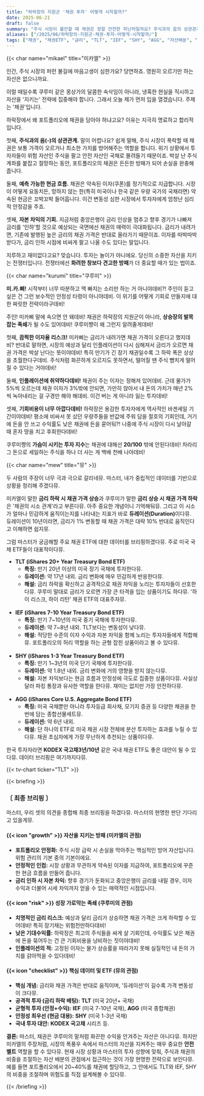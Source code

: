 ```yaml
---
title: "하락장의 지원군 '채권 투자' 어떻게 시작할까?"
date: 2025-06-21
draft: false
summary: "주식 시장이 불안할 때 채권은 정말 안전한 피난처일까요? 주식과의 음의 상관관계, 예측 가능한 현금흐름이라는 장점부터 금리 리스크와 기회비용이라는 단점까지. TLT, IEF, AGG 등 주요 채권 ETF를 통해 채권 투자의 모든 것을 세 명의 소녀가 명쾌하게 분석합니다."
aliases: ["/2025/06/하락장의-지원군-채권-투자-어떻게-시작할까/"]
tags: ["채권", "채권ETF", "금리", "TLT", "IEF", "SHY", "AGG", "자산배분", "미국주식"]
---
```


{{< char name="mikael" title="미카엘" >}}
<p>인간, 주식 시장의 퍼런 불길에 마음고생이 심한가요? 당연하죠. 영원히 오르기만 하는 자산은 없으니까요.</p>
<p>이럴 때일수록 쿠루미 같은 몽상가의 달콤한 속삭임이 아니라, 냉혹한 현실을 직시하고 자산을 '지키는' 전략에 집중해야 합니다. 그래서 오늘 제가 먼저 입을 열겠습니다. 주제는 '채권'입니다.</p>
<p>하락장에서 왜 포트폴리오에 채권을 담아야 하냐고요? 이유는 지극히 명료하고 합리적입니다.</p>
<p>첫째, <strong>주식과의 음(-)의 상관관계.</strong> 말이 어렵나요? 쉽게 말해, 주식 시장이 폭락할 때 채권은 보통 가격이 오르거나 최소한 가치를 방어해주는 역할을 합니다. 위기 상황에서 투자자들이 위험 자산인 주식을 팔고 안전 자산인 국채로 몰려들기 때문이죠. 박살 난 주식 계좌를 붙잡고 절망하는 동안, 포트폴리오의 채권은 든든한 방패가 되어 손실을 완충해 줍니다.</p>
<p>둘째, <strong>예측 가능한 현금 흐름.</strong> 채권은 약속된 이자(쿠폰)를 정기적으로 지급합니다. 시장이 어떻게 요동치든, 망하지 않는 한(특히 미국이나 한국 같은 우량 국가의 국채라면) 약속된 현금은 꼬박꼬박 들어옵니다. 이건 변동성 심한 시장에서 투자자에게 엄청난 심리적 안정감을 주죠.</p>
<p>셋째, <strong>자본 차익의 기회.</strong> 지금처럼 중앙은행이 금리 인상을 멈추고 향후 경기가 나빠져 금리를 '인하'할 것으로 예상되는 국면에선 채권의 매력이 극대화됩니다. 금리가 내려가면, 기존에 발행된 높은 금리의 채권 가격은 반대로 올라가기 때문이죠. 이자를 따박따박 받다가, 금리 인하 시점에 비싸게 팔고 나올 수도 있다는 말입니다.</p>
<p>지루하고 재미없다고요? 맞습니다. 투자는 놀이가 아니에요. 당신의 소중한 자산을 지키는 전쟁터입니다. 전쟁터에선 <strong>화려한 창보다 견고한 방패</strong>가 더 중요할 때가 있는 법이죠.</p>

{{< char name="kurumi" title="쿠루미" >}}
<p><strong>미.카.삐!</strong> 시작부터 너무 따분하고 맥 빠지는 소리만 하는 거 아니야데비?! 주인이 듣고 싶은 건 그런 보수적인 안정성 타령이 아니야데비. 이 위기를 어떻게 기회로 만들지에 대한 짜릿한 전략이라구데비!</p>
<p>주인! 미카삐 말에 속으면 안 돼데비! 채권은 하락장의 지원군이 아니라, <strong>상승장의 발목 잡는 족쇄</strong>가 될 수도 있어데비! 쿠루미쨩이 왜 그런지 알려줄게데비!</p>
<p>첫째, <strong>끔찍한 이자율 리스크!</strong> 미카삐는 금리가 내려가면 채권 가격이 오른다고 했지데비? 반대로 말하면, 시장의 예상과 달리 인플레이션이 다시 심해져서 금리가 오르면 채권 가격은 박살 난다는 뜻이야데비! 특히 만기가 긴 장기 채권일수록 그 하락 폭은 상상을 초월한다구데비. 주식처럼 화끈하게 오르지도 못하면서, 떨어질 땐 주식 뺨치게 떨어질 수 있다는 거야데비!</p>
<p>둘째, <strong>인플레이션에 취약하다데비!</strong> 채권이 주는 이자는 정해져 있어데비. 근데 물가가 5%씩 오르는데 채권 이자가 3%밖에 안되면, 가만히 앉아서 내 돈의 가치가 매년 2%씩 녹아내리는 걸 구경만 해야 해데비. 이건 버는 게 아니라 잃는 투자데비!</p>
<p>셋째, <strong>기회비용이 너무 아깝다데비!</strong> 하락장은 용감한 투자자에게 역사적인 바겐세일 기간이야데비! 평소에 비싸서 못 샀던 우량주들을 반값에 주워 담을 절호의 기회인데, 거기에 돈을 안 쓰고 수익률도 낮은 채권에 돈을 묻어둬?! 나중에 주식 시장이 다시 날아갈 때 혼자 땅을 치고 후회한다데비!</p>
<p>쿠루미쨩의 <strong>가슴이 시키는 투자 지수</strong>는 채권에 대해선 <strong>20/100</strong> 밖에 안된다데비! 차라리 그 돈으로 세일하는 주식을 하나 더 사는 게 백배 천배 나아데비!</p>

{{< char name="mew" title="뮤" >}}
<p>두 사람의 주장이 너무 극과 극으로 갈리네뮤. 마스터, 내가 중립적인 데이터를 기반으로 상황을 정리해 주겠다뮤.</p>
<p>미카엘이 말한 <strong>금리 하락 시 채권 가격 상승</strong>과 쿠루미가 말한 <strong>금리 상승 시 채권 가격 하락</strong>은 '채권의 시소 관계'라고 부른다뮤. 아주 중요한 개념이니 기억해둬뮤. 그리고 이 시소가 얼마나 민감하게 움직이는지를 나타내는 지표가 바로 <strong>듀레이션(Duration)</strong>이다뮤. 듀레이션이 10년이라면, 금리가 1% 변동할 때 채권 가격은 대략 10% 반대로 움직인다고 이해하면 쉽지뮤.</p>
<p>그럼 마스터가 궁금해할 주요 채권 ETF에 대한 데이터를 브리핑하겠다뮤. 주로 미국 국채 ETF들이 대표적이다뮤.</p>
<ul>
    <li><strong>TLT (iShares 20+ Year Treasury Bond ETF)</strong>
        <ul>
            <li><strong>특징:</strong> 만기 20년 이상의 미국 장기 국채에 투자한다뮤.</li>
            <li><strong>듀레이션:</strong> 약 17년 내외. 금리 변화에 매우 민감하게 반응한다뮤.</li>
            <li><strong>해설:</strong> 금리 하락을 확신하고 공격적으로 채권 차익을 노리는 투자자들이 선호한다뮤. 쿠루미 말대로 금리가 오르면 가장 큰 타격을 입는 상품이기도 하다뮤. '하이 리스크, 하이 리턴' 채권 ETF의 대표주자뮤.</li>
        </ul>
    </li><br>
    <li><strong>IEF (iShares 7-10 Year Treasury Bond ETF)</strong>
        <ul>
            <li><strong>특징:</strong> 만기 7~10년의 미국 중기 국채에 투자한다뮤.</li>
            <li><strong>듀레이션:</strong> 약 7~8년 내외. TLT보다는 변동성이 낮다뮤.</li>
            <li><strong>해설:</strong> 적당한 수준의 이자 수익과 자본 차익을 함께 노리는 투자자들에게 적합해뮤. 포트폴리오의 허리 역할을 하는 균형 잡힌 상품이라고 볼 수 있다뮤.</li>
        </ul>
    </li><br>
    <li><strong>SHY (iShares 1-3 Year Treasury Bond ETF)</strong>
        <ul>
            <li><strong>특징:</strong> 만기 1~3년의 미국 단기 국채에 투자한다뮤.</li>
            <li><strong>듀레이션:</strong> 약 1.8년 내외. 금리 변화에 거의 영향을 받지 않는다뮤.</li>
            <li><strong>해설:</strong> 자본 차익보다는 현금 흐름과 안정성에 극도로 집중한 상품이다뮤. 사실상 달러 파킹 통장과 유사한 역할을 한다뮤. 재미는 없지만 가장 안전하다뮤.</li>
        </ul>
    </li><br>
    <li><strong>AGG (iShares Core U.S. Aggregate Bond ETF)</strong>
        <ul>
            <li><strong>특징:</strong> 미국 국채뿐만 아니라 투자등급 회사채, 모기지 증권 등 다양한 채권을 한 번에 담는 종합선물세트뮤.</li>
            <li><strong>듀레이션:</strong> 약 6년 내외.</li>
            <li><strong>해설:</strong> 단 하나의 ETF로 미국 채권 시장 전체에 분산 투자하는 효과를 누릴 수 있다뮤. 채권 초심자에게 가장 무난하게 추천되는 상품이다뮤.</li>
        </ul>
    </li>
</ul>
<p>한국 투자자라면 <strong>KODEX 국고채3년/10년</strong> 같은 국내 채권 ETF도 좋은 대안이 될 수 있다뮤. 데이터 브리핑은 여기까지다뮤.</p>
{{< tv-chart ticker="TLT" >}}

{{< briefing >}}
<h3><strong>〔 최종 브리핑 〕</strong></h3>
<p>마스터, 우리 셋의 의견을 종합해 최종 브리핑을 하겠다뮤. 마스터의 현명한 판단 기다리고 있을게뮤.</p>

<h4><span class="svg-icon">{{< icon "growth" >}}</span> 자산을 지키는 방패 (미카엘의 관점)</h4>
<ul>
    <li><strong>포트폴리오 안정화:</strong> 주식 시장 급락 시 손실을 막아주는 핵심적인 방어 자산입니다. 위험 관리의 기본 중의 기본이에요.</li>
    <li><strong>안정적인 인컴:</strong> 시장 상황과 무관하게 약속된 이자를 지급하여, 포트폴리오에 꾸준한 현금 흐름을 만들어 줍니다.</li>
    <li><strong>금리 인하 시 자본 차익:</strong> 향후 경기가 둔화되고 중앙은행이 금리를 내릴 경우, 이자 수익과 더불어 시세 차익까지 얻을 수 있는 매력적인 시점입니다.</li>
</ul>

<h4><span class="svg-icon">{{< icon "risk" >}}</span> 성장 가로막는 족쇄 (쿠루미의 관점)</h4>
<ul>
    <li><strong>치명적인 금리 리스크:</strong> 예상과 달리 금리가 상승하면 채권 가격은 크게 하락할 수 있어데비! 특히 장기채는 위험천만하다데비!</li>
    <li><strong>낮은 기대수익률:</strong> 하락장은 최고의 주식들을 싸게 살 기회인데, 수익률도 낮은 채권에 돈을 묶어두는 건 큰 기회비용을 낭비하는 짓이야데비!</li>
    <li><strong>인플레이션의 적:</strong> 고정된 이자는 물가 상승률을 따라가지 못해 실질적인 내 돈의 가치를 갉아먹을 수 있다데비!</li>
</ul>

<h4><span class="svg-icon">{{< icon "checklist" >}}</span> 핵심 데이터 및 ETF (뮤의 관점)</h4>
<ul>
    <li><strong>핵심 개념:</strong> 금리와 채권 가격은 반대로 움직이며, '듀레이션'이 길수록 가격 변동성이 크다뮤.</li>
    <li><strong>공격적 투자 (금리 하락 베팅):</strong> <strong>TLT</strong> (미국 20년+ 국채)</li>
    <li><strong>균형적 투자 (안정+수익):</strong> <strong>IEF</strong> (미국 7-10년 국채), <strong>AGG</strong> (미국 종합채권)</li>
    <li><strong>안정성 최우선 (현금 대용):</strong> <strong>SHY</strong> (미국 1-3년 국채)</li>
    <li><strong>국내 투자 대안:</strong> <strong>KODEX 국고채</strong> 시리즈 등.</li>
</ul>

<div class="final-conclusion">
    <p><strong>결론:</strong> 마스터, 채권은 쿠루미의 말처럼 화끈한 수익을 안겨주는 자산은 아니다뮤. 하지만 미카엘의 주장처럼, 시장의 폭풍우 속에서 마스터의 자산을 지켜주는 매우 중요한 <strong>안전벨트</strong> 역할을 할 수 있다뮤. 현재 시장 상황과 마스터의 투자 성향에 맞춰, 주식과 채권의 비중을 조절하는 자산 배분의 관점에서 접근하는 것이 가장 현명한 전략으로 보인다뮤. 예를 들면 포트폴리오에서 20~40%를 채권에 할당하고, 그 안에서도 TLT와 IEF, SHY의 비중을 조절하며 위험도를 직접 설계해볼 수 있다뮤.</p>
</div>
{{< /briefing >}}